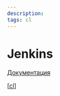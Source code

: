 ```yaml
---
description: 
tags: cl
---
```

# Jenkins

[Документация](https://pkg.jenkins.io/debian-stable/)

[[cl]]

[//begin]: # "Autogenerated link references for markdown compatibility"
[cl]: ../lists/cl "Ci - непрервыная интеграция"
[//end]: # "Autogenerated link references"